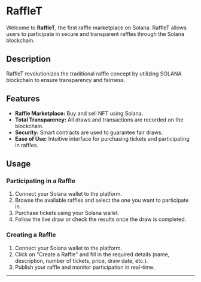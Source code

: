 # RaffleT

Welcome to **RaffleT**, the first raffle marketplace on Solana. RaffleT allows users to participate in secure and transparent raffles through the Solana blockchain.

## Description

RaffleT revolutionizes the traditional raffle concept by utilizing SOLANA blockchain to ensure transparency and fairness.

## Features

- **Raffle Marketplace:** Buy and sell NFT using Solana.
- **Total Transparency:** All draws and transactions are recorded on the blockchain.
- **Security:** Smart contracts are used to guarantee fair draws.
- **Ease of Use:** Intuitive interface for purchasing tickets and participating in raffles.

## Usage

### Participating in a Raffle

1. Connect your Solana wallet to the platform.
2. Browse the available raffles and select the one you want to participate in.
3. Purchase tickets using your Solana wallet.
4. Follow the live draw or check the results once the draw is completed.

### Creating a Raffle

1. Connect your Solana wallet to the platform.
2. Click on "Create a Raffle" and fill in the required details (name, description, number of tickets, price, draw date, etc.).
3. Publish your raffle and monitor participation in real-time.

---

